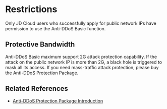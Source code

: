 # Restrictions

Only JD Cloud users who successfully apply for public network IPs have permission to use the Anti-DDoS Basic function.

## Protective Bandwidth

Anti-DDoS Basic maximum support 2G attack protection capability. If the attack on the public network IP is more than 2G, a black hole is triggered to mask all its access.
If you need mass-traffic attack protection, please buy the Anti-DDoS Protection Package.


## Related References
- [Anti-DDoS Protection Package Introduction](https://www.jdcloud.com/cn/products/anti-ddos-protection-package)
